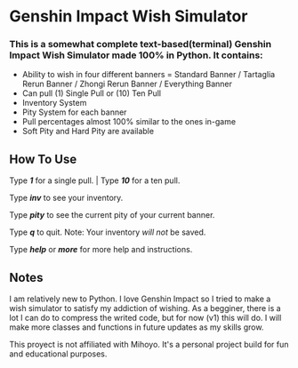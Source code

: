 # Genshin Impact Wish Simulator

### This is a somewhat complete text-based(terminal) Genshin Impact Wish Simulator made 100% in Python. It contains: 
* Ability to wish in four different banners = Standard Banner / Tartaglia Rerun Banner / Zhongi Rerun Banner / Everything Banner
* Can pull (1) Single Pull or (10) Ten Pull
* Inventory System
* Pity System for each banner
* Pull percentages almost 100% similar to the ones in-game
* Soft Pity and Hard Pity are available


## How To Use
Type ***1*** for a single pull. | Type ***10*** for a ten pull.

Type ***inv*** to see your inventory.

Type ***pity*** to see the current pity of your current banner.

Type ***q*** to quit. Note: Your inventory *will not* be saved.

Type ***help*** or ***more*** for more help and instructions.

## Notes
I am relatively new to Python. I love Genshin Impact so I tried to make a wish simulator to satisfy my addiction of wishing. 
As a begginer, there is a lot I can do to compress the writed code, but for now (v1) this will do. I will make more classes and functions in future updates as my
skills grow.

This proyect is not affiliated with Mihoyo. It's a personal project build for fun and educational purposes.
